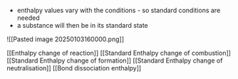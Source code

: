 + enthalpy values vary with the conditions - so standard conditions are needed 
+ a substance will then be in its standard state

![[Pasted image 20250103160000.png]]

[[Enthalpy change of reaction]]
[[Standard Enthalpy change of combustion]]
[[Standard Enthalpy change of formation]]
[[Standard Enthalpy change of neutralisation]]
[[Bond dissociation enthalpy]]